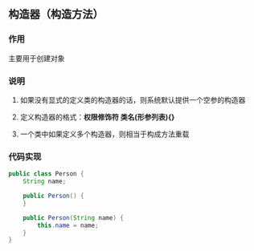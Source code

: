## 构造器（构造方法）

### 作用

主要用于创建对象

### 说明

1. 如果没有显式的定义类的构造器的话，则系统默认提供一个空参的构造器

2. 定义构造器的格式：**权限修饰符 类名(形参列表){}**

3. 一个类中如果定义多个构造器，则相当于构成方法重载

### 代码实现

```java
public class Person {
    String name;

    public Person() {
    }

    public Person(String name) {
        this.name = name;
    }
}
```


